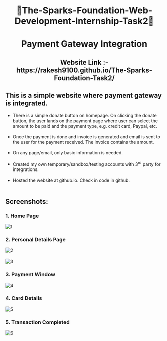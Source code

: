 <h1 align = "center">📝The-Sparks-Foundation-Web-Development-Internship-Task2📝</h1>

<h1 align = "center"> Payment Gateway Integration </h1>

<h2 align = "center"> Website Link :- https://rakesh9100.github.io/The-Sparks-Foundation-Task2/ </h2>
<h2> This is a simple website where payment gateway is integrated. </h2>

- There is a simple donate button on homepage. On clicking the donate button, the user lands on the payment page where user can select the amount to be paid and the payment type, e.g. credit card, Paypal, etc.<br><br>
- Once the payment is done and invoice is generated and email is sent to the user for the payment received. The invoice contains the amount.<br><br>
- On any page/email, only basic information is needed.<br><br>
- Created my own temporary/sandbox/testing accounts with 3<sup>rd</sup> party for integrations.<br><br>
- Hosted the website at github.io. Check in code in github.<br><br>

<h2> Screenshots: </h2>

<h3> 1. Home Page </h3>

![1](https://user-images.githubusercontent.com/73993775/196004168-e18aa2e3-98f7-48b4-8c7b-404acec1c6a2.png)

<h3> 2. Personal Details Page </h3>

![2](https://user-images.githubusercontent.com/73993775/196004176-fe6894a4-fc4c-4e7f-a394-3e1d4b4274e4.png)<br><br>
![3](https://user-images.githubusercontent.com/73993775/196004178-5df61be0-428b-42b9-92f3-7aa0b6cafb0b.png)

<h3> 3. Payment Window </h3>

![4](https://user-images.githubusercontent.com/73993775/196004183-950abe5d-047d-4f73-a0c1-8b67cec14a5a.png)

<h3> 4. Card Details </h3>

![5](https://user-images.githubusercontent.com/73993775/196004189-08519e87-33b2-47ba-85fc-689f0e655fb4.png)

<h3> 5. Transaction Completed</h3>

![6](https://user-images.githubusercontent.com/73993775/196004191-ba930a3f-c68c-4076-a548-65b9bc2f95ea.png)

